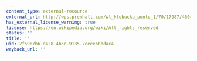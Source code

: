 ```yaml
---
content_type: external-resource
external_url: http://wps.prenhall.com/wl_klobucka_ponto_1/70/17987/4604752.cw/index.html
has_external_license_warning: true
license: https://en.wikipedia.org/wiki/All_rights_reserved
status: ''
title: ''
uid: 2f5907b6-d428-4b5c-9135-7eeee6bbdac4
wayback_url: ''
---
```

